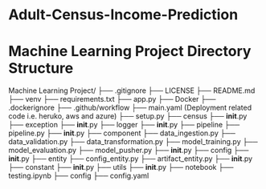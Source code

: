# Adult-Census-Income-Prediction

# Machine Learning Project Directory Structure

Machine Learning Project/
├── .gitignore
├── LICENSE
├── README.md
├── venv
├── requirements.txt
├── app.py
├── Docker
├── .dockerignore
├── .github/workflow
		├── main.yaml  (Deployment related code i.e. heruko, aws and azure)
├── setup.py
├── census
		├── __init__.py
		├── exception
				├── __init__.py
		├── logger
				├── __init__.py
		├── pipeline
				├── pipeline.py
				├── __init__.py
		├── component
				├── data_ingestion.py
				├── data_validation.py
				├── data_transformation.py
				├── model_training.py
				├── model_evaluation.py
				├── model_pusher.py
				├── __init__.py
		├── config
				├── __init__.py
		├── entity
				├── config_entity.py
				├── artifact_entity.py
				├── __init__.py
		├── constant
				├── __init__.py
		├── utils
				├── __init__.py
├── notebook
		├── testing.ipynb
├── config
		├── config.yaml